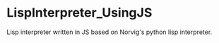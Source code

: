 # LispInterpreter_UsingJS
Lisp interpreter written in JS based on Norvig's python lisp interpreter.
